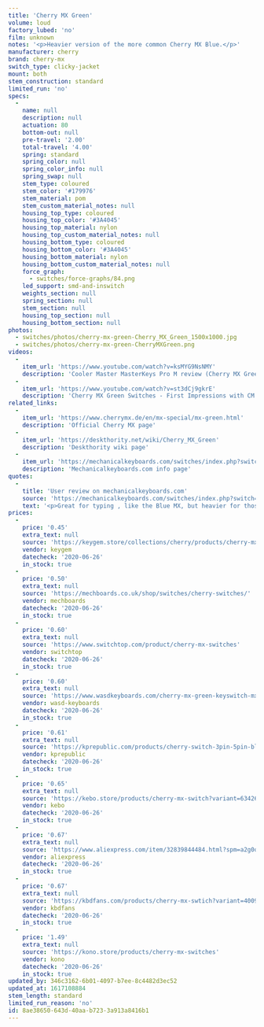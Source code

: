```yaml
---
title: 'Cherry MX Green'
volume: loud
factory_lubed: 'no'
film: unknown
notes: '<p>Heavier version of the more common Cherry MX Blue.</p>'
manufacturer: cherry
brand: cherry-mx
switch_type: clicky-jacket
mount: both
stem_construction: standard
limited_run: 'no'
specs:
  -
    name: null
    description: null
    actuation: 80
    bottom-out: null
    pre-travel: '2.00'
    total-travel: '4.00'
    spring: standard
    spring_color: null
    spring_color_info: null
    spring_swap: null
    stem_type: coloured
    stem_color: '#179976'
    stem_material: pom
    stem_custom_material_notes: null
    housing_top_type: coloured
    housing_top_color: '#3A4045'
    housing_top_material: nylon
    housing_top_custom_material_notes: null
    housing_bottom_type: coloured
    housing_bottom_color: '#3A4045'
    housing_bottom_material: nylon
    housing_bottom_custom_material_notes: null
    force_graph:
      - switches/force-graphs/84.png
    led_support: smd-and-inswitch
    weights_section: null
    spring_section: null
    stem_section: null
    housing_top_section: null
    housing_bottom_section: null
photos:
  - switches/photos/cherry-mx-green-Cherry_MX_Green_1500x1000.jpg
  - switches/photos/cherry-mx-green-CherryMXGreen.png
videos:
  -
    item_url: 'https://www.youtube.com/watch?v=ksMYG9NsNMY'
    description: 'Cooler Master MasterKeys Pro M review (Cherry MX Green) by Chyrosran22'
  -
    item_url: 'https://www.youtube.com/watch?v=st3dCj9gkrE'
    description: 'Cherry MX Green Switches - First Impressions with CM Storm QuickFire TK Keyboard by Linus Tech Tips'
related_links:
  -
    item_url: 'https://www.cherrymx.de/en/mx-special/mx-green.html'
    description: 'Official Cherry MX page'
  -
    item_url: 'https://deskthority.net/wiki/Cherry_MX_Green'
    description: 'Deskthority wiki page'
  -
    item_url: 'https://mechanicalkeyboards.com/switches/index.php?switch=Cherry-MX-Green#:~:text=The%20Cherry%20MX%20Green%20is,in%20a%20Blue%20MX%20keyboard.'
    description: 'Mechanicalkeyboards.com info page'
quotes:
  -
    title: 'User review on mechanicalkeyboards.com'
    source: 'https://mechanicalkeyboards.com/switches/index.php?switch=Cherry-MX-Green&comments=3#switch-reviews'
    text: '<p>Great for typing , like the Blue MX, but heavier for those that don&#8217;t want too light of a switch.</p>'
prices:
  -
    price: '0.45'
    extra_text: null
    source: 'https://keygem.store/collections/cherry/products/cherry-mx-green-tactile-clicky'
    vendor: keygem
    datecheck: '2020-06-26'
    in_stock: true
  -
    price: '0.50'
    extra_text: null
    source: 'https://mechboards.co.uk/shop/switches/cherry-switches/'
    vendor: mechboards
    datecheck: '2020-06-26'
    in_stock: true
  -
    price: '0.60'
    extra_text: null
    source: 'https://www.switchtop.com/product/cherry-mx-switches'
    vendor: switchtop
    datecheck: '2020-06-26'
    in_stock: true
  -
    price: '0.60'
    extra_text: null
    source: 'https://www.wasdkeyboards.com/cherry-mx-green-keyswitch-mx1a-f1nn-tactile-click.html'
    vendor: wasd-keyboards
    datecheck: '2020-06-26'
    in_stock: true
  -
    price: '0.61'
    extra_text: null
    source: 'https://kprepublic.com/products/cherry-switch-3pin-5pin-blue-red-black-brown-linear-green-white-clear-for-custom-mechnical-keyboard-xd64-xd60-eepw84-gh60-tada?_pos=11&_sid=e26430cfb&_ss=r&variant=9465431621676'
    vendor: kprepublic
    datecheck: '2020-06-26'
    in_stock: true
  -
    price: '0.65'
    extra_text: null
    source: 'https://kebo.store/products/cherry-mx-switch?variant=6342663864362'
    vendor: kebo
    datecheck: '2020-06-26'
    in_stock: true
  -
    price: '0.67'
    extra_text: null
    source: 'https://www.aliexpress.com/item/32839844484.html?spm=a2g0o.productlist.0.0.10735849K35oBg&algo_pvid=42198f99-232d-4f80-b99e-ddb6b702d023&algo_expid=42198f99-232d-4f80-b99e-ddb6b702d023-1&btsid=0ab6d70515931775865338410e0b8d&ws_ab_test=searchweb0_0,searchweb201602_,searchweb201603_'
    vendor: aliexpress
    datecheck: '2020-06-26'
    in_stock: true
  -
    price: '0.67'
    extra_text: null
    source: 'https://kbdfans.com/products/cherry-mx-swtich?variant=40097249613'
    vendor: kbdfans
    datecheck: '2020-06-26'
    in_stock: true
  -
    price: '1.49'
    extra_text: null
    source: 'https://kono.store/products/cherry-mx-switches'
    vendor: kono
    datecheck: '2020-06-26'
    in_stock: true
updated_by: 346c3162-6b01-4097-b7ee-8c4482d3ec52
updated_at: 1617108884
stem_length: standard
limited_run_reason: 'no'
id: 8ae38650-643d-40aa-b723-3a913a8416b1
---
```


